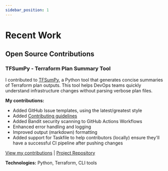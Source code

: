 ```yaml
---
sidebar_position: 1
---
```


# Recent Work

## Open Source Contributions

### TFSumPy - Terraform Plan Summary Tool

I contributed to [TFSumPy](https://github.com/rafaelherik/tfsumpy), a Python tool that generates concise summaries of Terraform plan outputs. This tool helps DevOps teams quickly understand infrastructure changes without parsing verbose plan files.

**My contributions:**

- Added GitHub Issue templates, using the latest/greatest style
- Added [Contributing guidelines](https://github.com/rafaelherik/tfsumpy/blob/main/docs/contributing.md)
- Added Bandit security scanning to GitHub Actions Workflows
- Enhanced error handling and logging
- Improved output (markdown) formatting
- Added support for Taskfile to help contributors (locally) ensure they'll have a successful CI pipeline after pushing changes

[View my contributions](https://github.com/rafaelherik/tfsumpy/graphs/contributors) | [Project Repository](https://github.com/rafaelherik/tfsumpy)

**Technologies:** Python, Terraform, CLI tools
